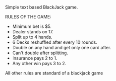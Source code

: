 Simple text based BlackJack game. 

RULES OF THE GAME:

  - Minimum bet is $5.
  - Dealer stands on 17.
  - Split up to 4 hands.
  - 6 Decks reshuffled after every 10 rounds.
  - Double on any hand and get only one card after.
  - Can't double after splitting.
  - Insurance pays 2 to 1.
  - Any other win pays 3 to 2.

All other rules are standard of a blackjack game
  